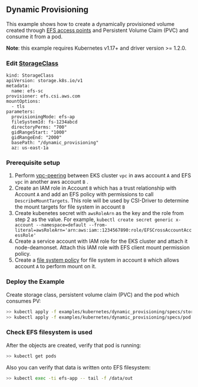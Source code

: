 ## Dynamic Provisioning
This example shows how to create a dynamically provisioned volume created through [EFS access points](https://docs.aws.amazon.com/efs/latest/ug/efs-access-points.html) and Persistent Volume Claim (PVC) and consume it from a pod.

**Note**: this example requires Kubernetes v1.17+ and driver version >= 1.2.0.

### Edit [StorageClass](./specs/storageclass.yaml)

```
kind: StorageClass
apiVersion: storage.k8s.io/v1
metadata:
  name: efs-sc
provisioner: efs.csi.aws.com
mountOptions:
  - tls
parameters:
  provisioningMode: efs-ap
  fileSystemId: fs-1234abcd
  directoryPerms: "700"
  gidRangeStart: "1000"
  gidRangeEnd: "2000"
  basePath: "/dynamic_provisioning"
  az: us-east-1a
```

### Prerequisite setup
1. Perform [vpc-peering](https://docs.aws.amazon.com/vpc/latest/peering/working-with-vpc-peering.html) between EKS cluster `vpc` in aws account `A` and EFS `vpc` in another aws account `B` .
2. Create an IAM role in Account `B` which has a trust relationship with Account `A` and add an EFS policy with permissions to call `DescribeMountTargets`. This role will be used by CSI-Driver to determine the mount targets for file system in account `B`
3. Create kubenetes secret with `awsRoleArn` as the key and the role from step 2 as the value. For example, `kubectl create secret generic x-account --namespace=default --from-literal=awsRoleArn='arn:aws:iam::1234567890:role/EFSCrossAccountAccessRole'`
4. Create a service account with IAM role for the EKS cluster and attach it node-deamonset. Attach this IAM role with EFS client mount permission policy.
5. Create a [file system policy](https://docs.aws.amazon.com/efs/latest/ug/iam-access-control-nfs-efs.html#file-sys-policy-examples) for file system in account `B` which allows account `A` to perform mount on it.

### Deploy the Example
Create storage class, persistent volume claim (PVC) and the pod which consumes PV:
```sh
>> kubectl apply -f examples/kubernetes/dynamic_provisioning/specs/storageclass.yaml
>> kubectl apply -f examples/kubernetes/dynamic_provisioning/specs/pod.yaml
```

### Check EFS filesystem is used
After the objects are created, verify that pod is running:

```sh
>> kubectl get pods
```

Also you can verify that data is written onto EFS filesystem:

```sh
>> kubectl exec -ti efs-app -- tail -f /data/out
```
